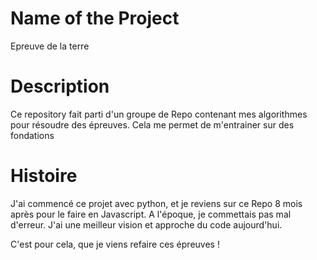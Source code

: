 # Name of the Project

Epreuve de la terre

# Description

Ce repository fait parti d'un groupe de Repo contenant mes algorithmes pour résoudre des épreuves.
Cela me permet de m'entrainer sur des fondations

# Histoire

J'ai commencé ce projet avec python, et je reviens sur ce Repo 8 mois après pour le faire en Javascript.
A l'époque, je commettais pas mal d'erreur.
J'ai une meilleur vision et approche du code aujourd'hui.

C'est pour cela, que je viens refaire ces épreuves !

